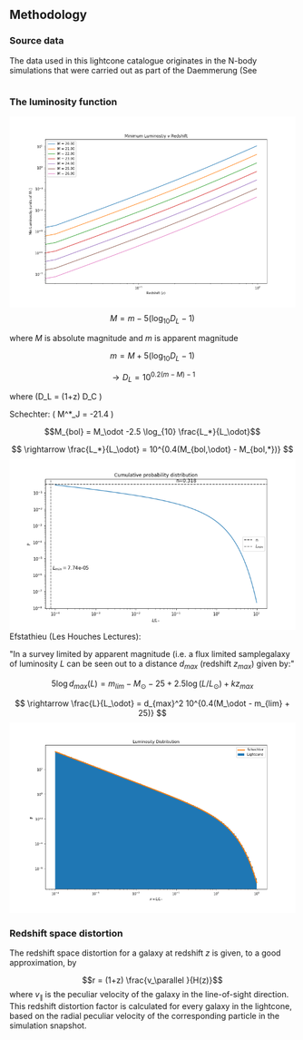 ## Methodology

### Source data
The data used in this lightcone catalogue originates in the N-body simulations that were carried out as part of the Daemmerung 
(See
```
```
### <a name="luminosity"></a>The luminosity function
![Minimum luminosity](https://github.com/rajbooth/Lightcone/raw/master/images/Min_Lum_Redshift.png)
$$M = m - 5 (\log_{10}D_L - 1) $$

where $M$ is absolute magnitude and $m$ is apparent magnitude

 $$m = M + 5 (\log_{10}D_L - 1)$$ 

$$\rightarrow D_L = 10^{0.2(m-M) - 1}$$ 

where \(D_L = (1+z) D_C \)

Schechter:
\( M^*_J = -21.4 \)

$$M_{bol} = M_\odot -2.5 \log_{10} \frac{L_*}{L_\odot}$$

$$ \rightarrow \frac{L_*}{L_\odot} = 10^{0.4(M_{bol,\odot} - M_{bol,*})} $$
![enter image description here](https://github.com/rajbooth/Lightcone/raw/master/images/Cumulative_Probability_Distribution.png)
Efstathieu (Les Houches Lectures):

"In a survey limited by apparent magnitude (i.e. a flux limited samplegalaxy of luminosity $L$ can be seen out to a distance $d_{max}$ (redshift $z_{max}$) given by:"

$$5 \log d_{max}(L) = m_{lim} - M_\odot - 25 + 2.5 \log(L/L_\odot) + kz_{max}  $$

$$ \rightarrow \frac{L}{L_\odot} = d_{max}^2 10^{0.4(M_\odot - m_{lim} + 25)} $$
![Luminosity distribution](https://github.com/rajbooth/Lightcone/raw/master/images/Luminosity_Distribution.png)

### Redshift space distortion
The redshift space distortion for a galaxy at redshift $z$ is given, to a good approximation, by

$$r = (1+z) \frac{v_\parallel }{H(z)}$$
where $v_\parallel$ is the peculiar velocity of the galaxy in the line-of-sight direction.
This redshift distortion factor is calculated for every galaxy in the lightcone, based on the radial peculiar velocity of the corresponding particle in the simulation snapshot.
<!--stackedit_data:
eyJoaXN0b3J5IjpbLTkyODI2NjQ5Nyw4ODUzMTUxMjgsMTczMD
A1NDUwOSw4MTA5MjMwNTJdfQ==
-->